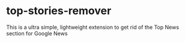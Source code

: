 # top-stories-remover
This is a ultra simple, lightweight extension to get rid of the Top News section for Google News
